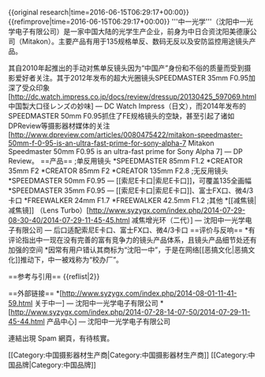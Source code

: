 {{original research|time=2016-06-15T06:29:17+00:00}}
{{refimprove|time=2016-06-15T06:29:17+00:00}}
'''中一光学'''（沈阳中一光学电子有限公司）是一家中国大陆的光学生产企业，前身为中日合资沈阳美德康公司（Mitakon）。主要产品有用于135规格单反、数码无反以及安防监控用途镜头产品。

其自2010年起推出的手动对焦单反镜头因为“中国产”身份和不俗的质量而受到摄影爱好者关注。其于2012年发布的超大光圈镜头SPEEDMASTER 35mm F0.95加深了受众印象<ref>[http://dc.watch.impress.co.jp/docs/review/dressup/20130425_597069.html 中国製大口径レンズの妙味] — DC Watch Impress（日文）</ref>，而2014年发布的SPEEDMASTER 50mm F0.95抓住了FE规格镜头的空缺，甚至引起了诸如DPReview等摄影器材媒体的关注<ref>[http://www.dpreview.com/articles/0080475422/mitakon-speedmaster-50mm-f-0-95-is-an-ultra-fast-prime-for-sony-alpha-7 Mitakon Speedmaster 50mm F0.95 is an ultra-fast prime for Sony Alpha 7] — DP Review</ref>。
==产品==
;单反用镜头
*SPEEDMASTER 85mm F1.2
*CREATOR 35mm F2
*CREATOR 85mm F2
*CREATOR 135mm F2.8
;无反用镜头
*SPEEDMASTER 50mm F0.95 — [[索尼E卡口|索尼E卡口]]，可覆盖135全画幅
*SPEEDMASTER 35mm F0.95 — [[索尼E卡口|索尼E卡口]]、富士FX口、微4/3卡口
*FREEWALKER 24mm F1.7
*FREEWALKER 42.5mm F1.2
;其他
*[[减焦镜|减焦镜]] （Lens Turbo）<ref>[http://www.syzygx.com/index.php/2014-07-29-08-30-40/2014-07-29-11-45-45.html 减焦增光环（二代）] — 沈阳中一光学电子有限公司</ref> — 后口适配索尼E卡口、富士FX口、微4/3卡口
==评价与反响==
*有评论指出中一现在没有完善的富有竞争力的镜头产品体系，且镜头产品细节处还有加强的空间
*因常有用户错认其商标为“沈阳一中”，于是在网络[[恶搞文化|恶搞文化]]推动下，中一被戏称为“校办厂”。

==参考与引用==
{{reflist|2}}

==外部链接==
*[http://www.syzygx.com/index.php/2014-08-01-11-41-59.html 关于中一] — 沈阳中一光学电子有限公司
*[http://www.syzygx.com/index.php/2014-07-28-14-07-50/2014-07-29-11-45-44.html 产品中心] — 沈阳中一光学电子有限公司

連結出現 Spam 網頁，有待核實。

[[Category:中国摄影器材生产商|Category:中国摄影器材生产商]]
[[Category:中国品牌|Category:中国品牌]]